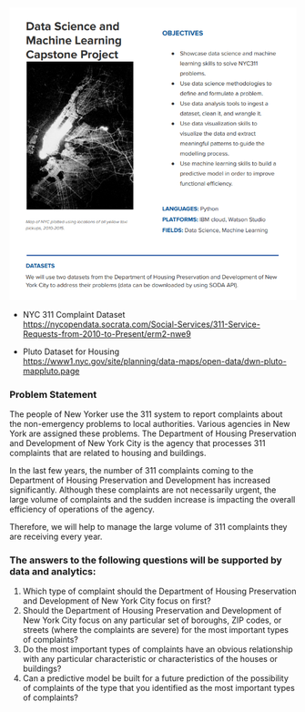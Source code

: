 <img src="NYC-311.png">

* NYC 311 Complaint Dataset <br />
https://nycopendata.socrata.com/Social-Services/311-Service-Requests-from-2010-to-Present/erm2-nwe9

* Pluto Dataset for Housing <br /> 
https://www1.nyc.gov/site/planning/data-maps/open-data/dwn-pluto-mappluto.page


### Problem Statement
The people of New Yorker use the 311 system to report complaints about the non-emergency
problems to local authorities. Various agencies in New York are assigned these problems. The
Department of Housing Preservation and Development of New York City is the agency that
processes 311 complaints that are related to housing and buildings.

In the last few years, the number of 311 complaints coming to the Department of Housing
Preservation and Development has increased significantly. Although these complaints are not
necessarily urgent, the large volume of complaints and the sudden increase is impacting the
overall efficiency of operations of the agency.

Therefore, we will help to manage the large volume of 311 complaints they are receiving every
year.


### The answers to the following questions will be supported by data and analytics:
1. Which type of complaint should the Department of Housing Preservation and
Development of New York City focus on first?  <br />
2. Should the Department of Housing Preservation and Development of New York City focus
on any particular set of boroughs, ZIP codes, or streets (where the complaints are severe)
for the most important types of complaints?  <br />
3. Do the most important types of complaints have an obvious relationship with any
particular characteristic or characteristics of the houses or buildings?  <br />
4. Can a predictive model be built for a future prediction of the possibility of complaints of
the type that you identified as the most important types of complaints?
